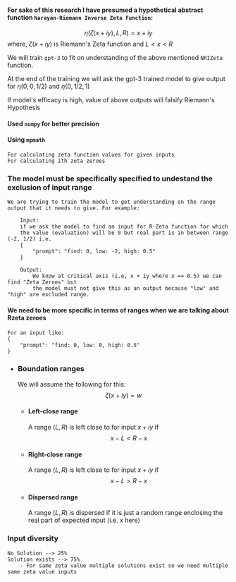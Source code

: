#### For sake of this research I have presumed a hypothetical abstract function `Narayan-Riemann Inverse Zeta Function`:
$$
\displaystyle\eta(\zeta(x+iy), L, R) = x+iy
$$
where, $\zeta(x+iy)$ is Riemann's Zeta function and
$L < x < R$

We will train `gpt-3` to fit on understanding of the above mentioned `NRIZeta` function.

At the end of the training we will ask the gpt-3 trained model to give output for $\eta(0, 0, 1/2)$ and $\eta(0, 1/2, 1)$

If model's efficacy is high, value of above outputs will falsify Riemann's Hypothesis


#### Used `numpy` for better precision

#### Using `mpmath`
    For calculating zeta function values for given inputs
    For calculating ith zeta zeroes

### The model must be specifically specified to undestand the exclusion of input range
    We are trying to train the model to get understanding on the range output that it needs to give. For example: 
```
    Input:
    if we ask the model to find an input for R-Zeta function for which
    the value (evaluation) will be 0 but real part is in between range (-2, 1/2) i.e. 
    {
        "prompt": "find: 0, low: -2, high: 0.5"
    }

    Output:
        We know at critical axis (i.e, x + iy where x == 0.5) we can find "Zeta Zeroes" but 
        the model must not give this as an output because "low" and "high" are excluded range. 
```

#### We need to be more specific in terms of ranges when we are talking about Rzeta zeroes
    For an input like:
    {
        "prompt": "find: 0, low: 0, high: 0.5"
    }

* ### Boundation ranges
    We will assume the following for this:
    $$
    \zeta(x+iy)= w
    $$
    * #### Left-close range
        A range $(L, R)$ is left close to for input $x+iy$ if $$x-L < R - x$$
    * #### Right-close range
        A range $(L, R)$ is left close to for input $x+iy$ if $$x-L > R - x$$
     * #### Dispersed range
        A range $(L, R)$ is dispersed if it is just a random range enclosing the real part of expected input (i.e. $x$ here)

### Input diversity
    No Solution --> 25%
    Solution exists --> 75%
        - For same zeta value multiple solutions exist so we need multiple same zeta value inputs